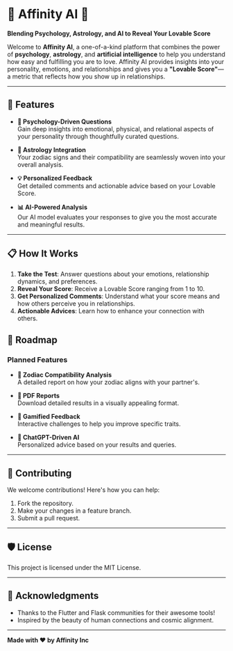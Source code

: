 # 🌟 Affinity AI 🌟  
**Blending Psychology, Astrology, and AI to Reveal Your Lovable Score**  

Welcome to **Affinity AI**, a one-of-a-kind platform that combines the power of **psychology**, **astrology**, and **artificial intelligence** to help you understand how easy and fulfilling you are to love. Affinity AI provides insights into your personality, emotions, and relationships and gives you a **"Lovable Score"**—a metric that reflects how you show up in relationships.  

---

## 🚀 Features  
- **🧠 Psychology-Driven Questions**  
  Gain deep insights into emotional, physical, and relational aspects of your personality through thoughtfully curated questions.  

- **🌌 Astrology Integration**  
  Your zodiac signs and their compatibility are seamlessly woven into your overall analysis.  

- **💡 Personalized Feedback**  
  Get detailed comments and actionable advice based on your Lovable Score.  

- **📊 AI-Powered Analysis**  
  Our AI model evaluates your responses to give you the most accurate and meaningful results.  

---

## 📋 How It Works  
1. **Take the Test**: Answer questions about your emotions, relationship dynamics, and preferences.  
2. **Reveal Your Score**: Receive a Lovable Score ranging from 1 to 10.  
3. **Get Personalized Comments**: Understand what your score means and how others perceive you in relationships.  
4. **Actionable Advices**: Learn how to enhance your connection with others.  


## 📖 Roadmap  

### Planned Features  
- **🌟 Zodiac Compatibility Analysis**  
  A detailed report on how your zodiac aligns with your partner's.  

- **📄 PDF Reports**  
  Download detailed results in a visually appealing format.  

- **🧩 Gamified Feedback**  
  Interactive challenges to help you improve specific traits.  

- **💬 ChatGPT-Driven AI**  
  Personalized advice based on your results and queries.  

---

## 💌 Contributing  
We welcome contributions! Here's how you can help:  
1. Fork the repository.  
2. Make your changes in a feature branch.  
3. Submit a pull request.  

---

## 🛡️ License  
This project is licensed under the MIT License.  

---

## 🙌 Acknowledgments  
- Thanks to the Flutter and Flask communities for their awesome tools!  
- Inspired by the beauty of human connections and cosmic alignment.  

---

**Made with ❤️ by Affinity Inc**  

